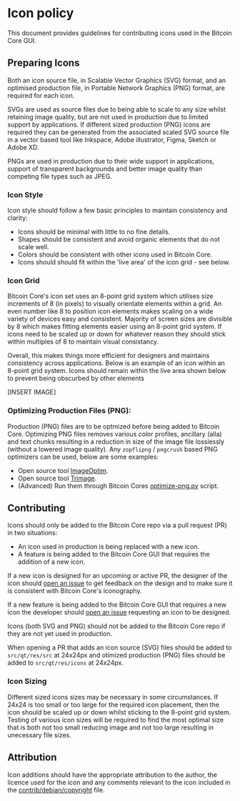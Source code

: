 # Icon policy
This document provides guidelines for contributing icons used in the Bitcoin Core GUI.



## Preparing Icons
Both an icon source file, in Scalable Vector Graphics (SVG) format, and an optimised production file, in Portable Network Graphics (PNG) format, are required for 
each icon.

SVGs are used as source files due to being able to scale to any size whilst retaining image quality, but are not used in production due to limited support by 
applications. If different sized production (PNG) icons are required they can be generated from the associated scaled SVG source file in a vector based tool like 
Inkspace, Adobe illustrator, Figma, Sketch or Adobe XD.

PNGs are used in production due to their wide support in applications, support of transparent backgrounds and better image quality than competing file types 
such as JPEG.

### Icon Style
Icon style should follow a few basic principles to maintain consistency and clarity:

- Icons should be minimal with little to no fine details. 
- Shapes should be consistent and avoid organic elements that do not scale well.
- Colors should be consistent with other icons used in Bitcoin Core. 
- Icons should should fit within the 'live area' of the icon grid - see below.

### Icon Grid
Bitcoin Core's icon set uses an 8-point grid system which utilises size increments of 8 (in pixels) to visually orientate elements within a grid. An even
number like 8 to position icon elements makes scaling on a wide variety of devices easy and consistent. Majority of screen sizes are divisible by 8 which makes 
fitting elements easier using an 8-point grid system. If icons need to be scaled up or down for whatever reason they should stick within multiples of 8 to maintain visual consistancy.

Overall, this makes things more efficient for designers and maintains consistency across applications. Below is an example of an icon within an 8-point grid system. Icons should remain within the live area shown below to prevent being obscurbed by other elements

[INSERT IMAGE]


### Optimizing Production Files (PNG): 
Production (PNG) files are to be optmized before being added to Bitcoin Core. Optimizing PNG files removes various color profiles, ancillary (alla) and text chunks resulting in a reduction in size of the image file losslessly (without a lowered image quality). Any `zopflipng` / `pngcrush` based PNG optimizers can be used, below are some examples:

- Open source tool [ImageOptim](https://imageoptim.com/api).
- Open source tool [Trimage](https://trimage.org/).
- (Advanced) Run them through Bitcoin Cores [optimize-png.py](https://github.com/bitcoin-core/bitcoin-maintainer-tools/blob/master/optimise-pngs.py) script.



## Contributing
Icons should only be added to the Bitcoin Core repo via a pull request (PR) in two situations:

- An icon used in production is being replaced with a new icon.
- A feature is being added to the Bitcoin Core GUI that requires the addition of a new icon.

If a new icon is designed for an upcoming or active PR, the designer of the icon should [open an issue](https://github.com/bitcoin-core/gui/issues/new/choose) to get feedback on the design and to make sure it is consistent with Bitcoin Core's iconography.

If a new feature is being added to the Bitcoin Core GUI that requires a new icon the developer should [open an issue](https://github.com/bitcoin-core/gui/issues/new/choose) requesting an icon to be designed. 

Icons (both SVG and PNG) should not be added to the Bitcoin Core repo if they are not yet used in production.

When opening a PR that adds an icon source (SVG) files should be added to `src/qt/res/src` at 24x24px and otimized production (PNG) files should be added to `src/qt/res/icons` at 24x24px. 

### Icon Sizing
Different sized icons sizes may be necessary in some circumstances. If 24x24 is too small or too large for the required icon placement, then the icon should be scaled up or down whilst sticking to the 8-point grid system. Testing of various icon sizes will be required to find the most optimal size that is both not too small reducing image and not too large resulting in unecessary file sizes.



## Attribution 
Icon additions should have the appropriate attribution to the author, the licence used for the icon and any comments relevant to the icon included in the 
[contrib/debian/copyright](https://github.com/bitcoin-core/gui/blob/master/contrib/debian/copyright) file.
